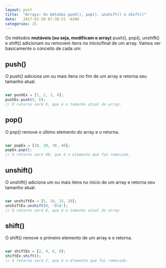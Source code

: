 ```yaml
---
layout: post
title:  "Arrays: Os métodos push(), pop(), unshift() e shift()"
date:   2017-03-30 07:30:31 -0200
categories: JS
---
```


Os métodos **mutáveis (ou seja, modificam o array)** push(), pop(), unshift() e shift() adicionam ou removem itens no início/final de um array. Vamos ver basicamente o conceito de cada um:

## push()

O push() adiciona um ou mais itens no fim de um array e retorna seu tamanho atual.

```js

var pushEx = [1, 2, 3, 4];
pushEx.push(5, 6);
// O retorno será 6, que é o tamanho atual do array.

```

## pop()

O pop() remove o último elemento do array e o retorna.

```js

var popEx = [10, 20, 30, 40];
popEx.pop();
// O retorno será 40, que é o elemento que foi removido.

```

## unshift()

O unshift() adiciona um ou mais itens no início de um array e retorna seu tamanho atual.

```js

var unshiftEx = [5, 10, 15, 20];
unshiftEx.unshift(0, 'Olá');
// O retorno será 6, que é o tamanho atual do array.

```

## shift()

O shift() remove o primeiro elemento de um array e o retorna.

```js

var shiftEx = [2, 4, 6, 8];
shiftEx.shift();
// O retorno será 2, que é o elemento que foi removido.

```

